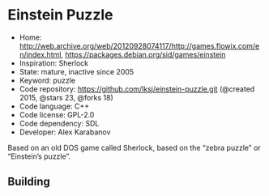 # Einstein Puzzle

- Home: http://web.archive.org/web/20120928074117/http://games.flowix.com/en/index.html, https://packages.debian.org/sid/games/einstein
- Inspiration: Sherlock
- State: mature, inactive since 2005
- Keyword: puzzle
- Code repository: https://github.com/lksj/einstein-puzzle.git (@created 2015, @stars 23, @forks 18)
- Code language: C++
- Code license: GPL-2.0
- Code dependency: SDL
- Developer: Alex Karabanov

Based on an old DOS game called Sherlock, based on the “zebra puzzle” or “Einstein’s puzzle”.

## Building
